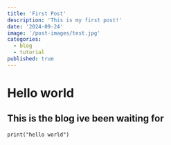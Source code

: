 ```yaml
---
title: 'First Post'
description: 'This is my first post!'
date: '2024-09-24'
image: '/post-images/test.jpg'
categories:
  - blog
  - tutorial
published: true
---
```


# Hello world

## This is the blog ive been waiting for

```Pythons
print("hello world")
```
